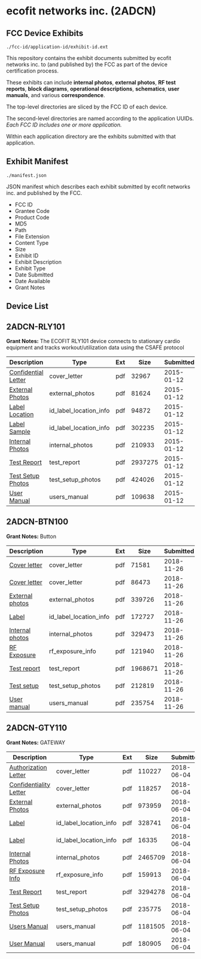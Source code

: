 # ecofit networks inc. (2ADCN)
## FCC Device Exhibits

```
./fcc-id/application-id/exhibit-id.ext
```

This repository contains the exhibit documents submitted by ecofit networks inc. to (and published by) the FCC as part of the device certification process.

These exhibits can include **internal photos**, **external photos**, **RF test reports**, **block diagrams**, **operational descriptions**, **schematics**, **user manuals**, and various **correspondence**.

The top-level directories are sliced by the FCC ID of each device.

The second-level directories are named according to the application UUIDs. *Each FCC ID includes one or more application.*

Within each application directory are the exhibits submitted with that application. 

## Exhibit Manifest

```
./manifest.json
```

JSON manifest which describes each exhibit submitted by ecofit networks inc. and published by the FCC.

- FCC ID
- Grantee Code
- Product Code
- MD5
- Path
- File Extension
- Content Type
- Size
- Exhibit ID
- Exhibit Description
- Exhibit Type
- Date Submitted
- Date Available
- Grant Notes

## Device List
## 2ADCN-RLY101
**Grant Notes:** The ECOFIT RLY101 device connects to stationary cardio equipment and tracks workout/utilization data using the CSAFE protocol

| Description | Type | Ext | Size | Submitted | Available |
| ----------- | ---- | --- | ---- | --------- | --------- |
| [Confidential Letter](2ADCN-RLY101/80f4ff8c217b58484c88a65d09dd4d40/2496848.pdf) | cover_letter | pdf | 32967 | 2015-01-12 | 2015-01-12 |
| [External Photos](2ADCN-RLY101/80f4ff8c217b58484c88a65d09dd4d40/2496843.pdf) | external_photos | pdf | 81624 | 2015-01-12 | 2015-01-12 |
| [Label Location](2ADCN-RLY101/80f4ff8c217b58484c88a65d09dd4d40/2496849.pdf) | id_label_location_info | pdf | 94872 | 2015-01-12 | 2015-01-12 |
| [Label Sample](2ADCN-RLY101/80f4ff8c217b58484c88a65d09dd4d40/2496850.pdf) | id_label_location_info | pdf | 302235 | 2015-01-12 | 2015-01-12 |
| [Internal Photos](2ADCN-RLY101/80f4ff8c217b58484c88a65d09dd4d40/2496844.pdf) | internal_photos | pdf | 210933 | 2015-01-12 | 2015-01-12 |
| [Test Report](2ADCN-RLY101/80f4ff8c217b58484c88a65d09dd4d40/2496845.pdf) | test_report | pdf | 2937275 | 2015-01-12 | 2015-01-12 |
| [Test Setup Photos](2ADCN-RLY101/80f4ff8c217b58484c88a65d09dd4d40/2496846.pdf) | test_setup_photos | pdf | 424026 | 2015-01-12 | 2015-01-12 |
| [User Manual](2ADCN-RLY101/80f4ff8c217b58484c88a65d09dd4d40/2496847.pdf) | users_manual | pdf | 109638 | 2015-01-12 | 2015-01-12 |
## 2ADCN-BTN100
**Grant Notes:** Button

| Description | Type | Ext | Size | Submitted | Available |
| ----------- | ---- | --- | ---- | --------- | --------- |
| [Cover letter](2ADCN-BTN100/4a5917894db4ef98e95e9d12beffbea8/4083880.pdf) | cover_letter | pdf | 71581 | 2018-11-26 | 2018-11-26 |
| [Cover letter](2ADCN-BTN100/4a5917894db4ef98e95e9d12beffbea8/4083881.pdf) | cover_letter | pdf | 86473 | 2018-11-26 | 2018-11-26 |
| [External photos](2ADCN-BTN100/4a5917894db4ef98e95e9d12beffbea8/4083882.pdf) | external_photos | pdf | 339726 | 2018-11-26 | 2018-11-26 |
| [Label](2ADCN-BTN100/4a5917894db4ef98e95e9d12beffbea8/4083883.pdf) | id_label_location_info | pdf | 172727 | 2018-11-26 | 2018-11-26 |
| [Internal photos](2ADCN-BTN100/4a5917894db4ef98e95e9d12beffbea8/4083884.pdf) | internal_photos | pdf | 329473 | 2018-11-26 | 2018-11-26 |
| [RF Exposure](2ADCN-BTN100/4a5917894db4ef98e95e9d12beffbea8/4083886.pdf) | rf_exposure_info | pdf | 121940 | 2018-11-26 | 2018-11-26 |
| [Test report](2ADCN-BTN100/4a5917894db4ef98e95e9d12beffbea8/4083888.pdf) | test_report | pdf | 1968671 | 2018-11-26 | 2018-11-26 |
| [Test setup](2ADCN-BTN100/4a5917894db4ef98e95e9d12beffbea8/4083889.pdf) | test_setup_photos | pdf | 212819 | 2018-11-26 | 2018-11-26 |
| [User manual](2ADCN-BTN100/4a5917894db4ef98e95e9d12beffbea8/4083890.pdf) | users_manual | pdf | 235754 | 2018-11-26 | 2018-11-26 |
## 2ADCN-GTY110
**Grant Notes:** GATEWAY

| Description | Type | Ext | Size | Submitted | Available |
| ----------- | ---- | --- | ---- | --------- | --------- |
| [Authorization Letter](2ADCN-GTY110/f23c863ef2a28870aec0e9ae95514f6e/3873720.pdf) | cover_letter | pdf | 110227 | 2018-06-04 | 2018-06-04 |
| [Confidentiality Letter](2ADCN-GTY110/f23c863ef2a28870aec0e9ae95514f6e/3873722.pdf) | cover_letter | pdf | 118257 | 2018-06-04 | 2018-06-04 |
| [External Photos](2ADCN-GTY110/f23c863ef2a28870aec0e9ae95514f6e/3873730.pdf) | external_photos | pdf | 973959 | 2018-06-04 | 2018-12-01 |
| [Label](2ADCN-GTY110/f23c863ef2a28870aec0e9ae95514f6e/3873721.pdf) | id_label_location_info | pdf | 328741 | 2018-06-04 | 2018-06-04 |
| [Label](2ADCN-GTY110/f23c863ef2a28870aec0e9ae95514f6e/3873725.pdf) | id_label_location_info | pdf | 16335 | 2018-06-04 | 2018-06-04 |
| [Internal Photos](2ADCN-GTY110/f23c863ef2a28870aec0e9ae95514f6e/3873732.pdf) | internal_photos | pdf | 2465709 | 2018-06-04 | 2018-12-01 |
| [RF Exposure Info](2ADCN-GTY110/f23c863ef2a28870aec0e9ae95514f6e/3873729.pdf) | rf_exposure_info | pdf | 159913 | 2018-06-04 | 2018-06-04 |
| [Test Report](2ADCN-GTY110/f23c863ef2a28870aec0e9ae95514f6e/3873723.pdf) | test_report | pdf | 3294278 | 2018-06-04 | 2018-06-04 |
| [Test Setup Photos](2ADCN-GTY110/f23c863ef2a28870aec0e9ae95514f6e/3873733.pdf) | test_setup_photos | pdf | 235775 | 2018-06-04 | 2018-12-01 |
| [Users Manual](2ADCN-GTY110/f23c863ef2a28870aec0e9ae95514f6e/3873724.pdf) | users_manual | pdf | 1181505 | 2018-06-04 | 2018-12-01 |
| [User Manual](2ADCN-GTY110/f23c863ef2a28870aec0e9ae95514f6e/3873731.pdf) | users_manual | pdf | 180905 | 2018-06-04 | 2018-12-01 |
